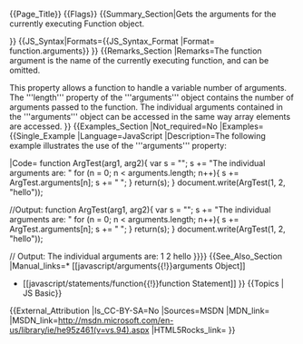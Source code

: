 {{Page_Title}}
{{Flags}}
{{Summary_Section|Gets the arguments for the currently executing Function object.

}}
{{JS_Syntax|Formats={{JS_Syntax_Format
|Format= function.arguments}}
}}
{{Remarks_Section
|Remarks=The function argument is the name of the currently executing function, and can be omitted.

This property allows a function to handle a variable number of arguments. The '''length''' property of the '''arguments''' object contains the number of arguments passed to the function. The individual arguments contained in the '''arguments''' object can be accessed in the same way array elements are accessed.
}}
{{Examples_Section
|Not_required=No
|Examples={{Single_Example
|Language=JavaScript
|Description=The following example illustrates the use of the '''arguments''' property:

|Code= function ArgTest(arg1, arg2){
    var s = "";
    s += "The individual arguments are: "
    for (n = 0; n &lt; arguments.length; n++){
       s += ArgTest.arguments[n];
       s += " ";
    }
    return(s);
 }
 document.write(ArgTest(1, 2, "hello"));
 
 //Output: function ArgTest(arg1, arg2){
    var s = "";
    s += "The individual arguments are: "
    for (n = 0; n &lt; arguments.length; n++){
       s += ArgTest.arguments[n];
       s += " ";
    }
    return(s);
 }
 document.write(ArgTest(1, 2, "hello"));
 
 // Output: The individual arguments are: 1 2 hello
}}}}
{{See_Also_Section
|Manual_links=* [[javascript/arguments{{!}}arguments Object]]
* [[javascript/statements/function{{!}}function Statement]]
}}
{{Topics | JS Basic}}

{{External_Attribution
|Is_CC-BY-SA=No
|Sources=MSDN
|MDN_link=
|MSDN_link=http://msdn.microsoft.com/en-us/library/ie/he95z461(v=vs.94).aspx
|HTML5Rocks_link=
}}